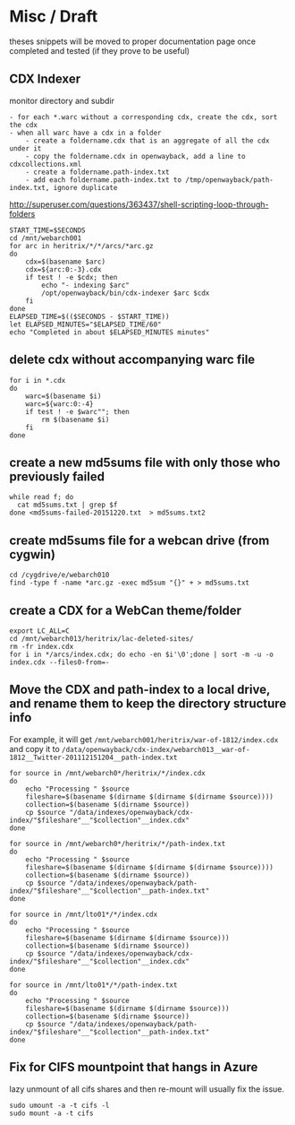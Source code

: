 # Misc / Draft

theses snippets will be moved to proper documentation page once completed and tested (if they prove to be useful)

## CDX Indexer

monitor directory and subdir

    - for each *.warc without a corresponding cdx, create the cdx, sort the cdx
    - when all warc have a cdx in a folder
        - create a foldername.cdx that is an aggregate of all the cdx under it
        - copy the foldername.cdx in openwayback, add a line to cdxcollections.xml
        - create a foldername.path-index.txt
        - add each foldername.path-index.txt to /tmp/openwayback/path-index.txt, ignore duplicate

http://superuser.com/questions/363437/shell-scripting-loop-through-folders

    START_TIME=$SECONDS
    cd /mnt/webarch001
    for arc in heritrix/*/*/arcs/*arc.gz
    do
        cdx=$(basename $arc)
        cdx=${arc:0:-3}.cdx
        if test ! -e $cdx; then 
            echo "- indexing $arc"
            /opt/openwayback/bin/cdx-indexer $arc $cdx
        fi
    done
    ELAPSED_TIME=$(($SECONDS - $START_TIME))
    let ELAPSED_MINUTES="$ELAPSED_TIME/60"
    echo "Completed in about $ELAPSED_MINUTES minutes"

## delete cdx without accompanying warc file

	for i in *.cdx
	do
	    warc=$(basename $i)
	    warc=${warc:0:-4} 
	    if test ! -e $warc""; then 
	        rm $(basename $i)
	    fi
	done

## create a new md5sums file with only those who previously failed

	while read f; do
	  cat md5sums.txt | grep $f
	done <md5sums-failed-20151220.txt  > md5sums.txt2

## create md5sums file for a webcan drive (from cygwin)

    cd /cygdrive/e/webarch010
    find -type f -name *arc.gz -exec md5sum "{}" + > md5sums.txt

## create a CDX for a WebCan theme/folder

    export LC_ALL=C
    cd /mnt/webarch013/heritrix/lac-deleted-sites/
    rm -fr index.cdx
    for i in */arcs/index.cdx; do echo -en $i'\0';done | sort -m -u -o index.cdx --files0-from=-

## Move the CDX and path-index to a local drive, and rename them to keep the directory structure info

For example, it will get
`/mnt/webarch001/heritrix/war-of-1812/index.cdx` 
and copy it to 
`/data/openwayback/cdx-index/webarch013__war-of-1812__Twitter-201112151204__path-index.txt`

    for source in /mnt/webarch0*/heritrix/*/index.cdx
    do
        echo "Processing " $source
        fileshare=$(basename $(dirname $(dirname $(dirname $source))))
        collection=$(basename $(dirname $source))        
        cp $source "/data/indexes/openwayback/cdx-index/"$fileshare"__"$collection"__index.cdx"
    done

    for source in /mnt/webarch0*/heritrix/*/path-index.txt
    do
        echo "Processing " $source
        fileshare=$(basename $(dirname $(dirname $(dirname $source))))
        collection=$(basename $(dirname $source))        
        cp $source "/data/indexes/openwayback/path-index/"$fileshare"__"$collection"__path-index.txt"
    done

    for source in /mnt/lto01*/*/index.cdx
    do
        echo "Processing " $source
        fileshare=$(basename $(dirname $(dirname $source)))
        collection=$(basename $(dirname $source))        
        cp $source "/data/indexes/openwayback/cdx-index/"$fileshare"__"$collection"__index.cdx"
    done

    for source in /mnt/lto01*/*/path-index.txt
    do
        echo "Processing " $source
        fileshare=$(basename $(dirname $(dirname $source)))
        collection=$(basename $(dirname $source))        
        cp $source "/data/indexes/openwayback/path-index/"$fileshare"__"$collection"__path-index.txt"
    done
    
## Fix for CIFS mountpoint that hangs in Azure    

lazy unmount of all cifs shares and then re-mount will usually fix the issue.

    sudo umount -a -t cifs -l
    sudo mount -a -t cifs
   

